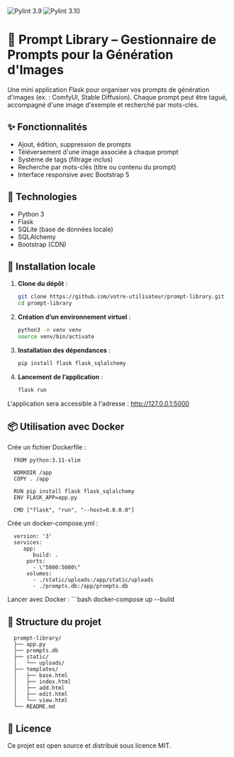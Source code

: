 ![Pylint 3.9](https://github.com/steph_vie/Prompt_manager/raw/main/badges/pylint-3.9.svg)
![Pylint 3.10](https://github.com/steph_vie/Prompt_manager/raw/main/badges/pylint-3.10.svg)
# 📸 Prompt Library – Gestionnaire de Prompts pour la Génération d'Images

Une mini application Flask pour organiser vos prompts de génération d'images (ex. : ComfyUI, Stable Diffusion). Chaque prompt peut être tagué, accompagné d'une image d'exemple et recherché par mots-clés.

## ✨ Fonctionnalités

- Ajout, édition, suppression de prompts
- Téléversement d'une image associée à chaque prompt
- Système de tags (filtrage inclus)
- Recherche par mots-clés (titre ou contenu du prompt)
- Interface responsive avec Bootstrap 5

## 🧱 Technologies

- Python 3
- Flask
- SQLite (base de données locale)
- SQLAlchemy
- Bootstrap (CDN)

## 🚀 Installation locale

1. **Clone du dépôt** :
   ```bash
   git clone https://github.com/votre-utilisateur/prompt-library.git
   cd prompt-library
   
2. **Création d’un environnement virtuel** :
    ```bash
   python3 -m venv venv
   source venv/bin/activate

3. **Installation des dépendances** :
   ```bash
   pip install flask flask_sqlalchemy

4. **Lancement de l’application** :
   ```bash
   flask run
   
L'application sera accessible à l'adresse : http://127.0.0.1:5000

## 📦 Utilisation avec Docker
Crée un fichier Dockerfile :

      FROM python:3.11-slim

      WORKDIR /app
      COPY . /app

      RUN pip install flask flask_sqlalchemy
      ENV FLASK_APP=app.py

      CMD ["flask", "run", "--host=0.0.0.0"]

Crée un docker-compose.yml :

      version: '3'
      services:
         app:
            build: .
          ports:
            - \"5000:5000\"
          volumes:
            - ./static/uploads:/app/static/uploads
            - ./prompts.db:/app/prompts.db

Lancer avec Docker :
      ```bash
      docker-compose up --build


## 📁 Structure du projet

      prompt-library/
      ├── app.py
      ├── prompts.db
      ├── static/
      │   └── uploads/
      ├── templates/
      │   ├── base.html
      │   ├── index.html
      │   ├── add.html
      │   ├── edit.html
      │   └── view.html
      └── README.md

## 📝 Licence
Ce projet est open source et distribué sous licence MIT.
